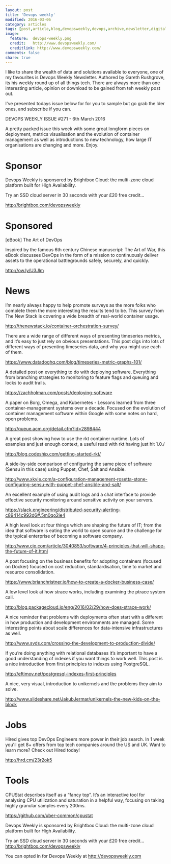 ```yaml
---
layout: post
title: 'Devops weekly'
modified: 2016-03-06
category: articles
tags: [post,article,blog,devopsweekly,devops,archive,newsletter,digitaladept]
image:
  feature:  devops-weekly.png
  credit:   http://www.devopsweekly.com/
  creditlink: http://www.devopsweekly.com/
comments: false
share: true
---
```


I like to share the wealth of data and solutions available to everyone, one of my favourites is Devops Weekly Newsletter. Authored by Gareth Rushgrove, its his weekly round up of all things tech. There are always more than one interesting article, opinion or download to be gained from teh weekly post out.

I've presented todays issue below for for you to sample but go grab the lder ones, and subscribe if you can.  


DEVOPS WEEKLY
ISSUE #271 - 6th March 2016

A pretty packed issue this week with some great longform pieces on deployment, metrics visualisation and the evolution of container management as well as introductions to new technology, how large IT organisations are changing and more. Enjoy.


Sponsor
======

Devops Weekly is sponsored by Brightbox Cloud: the multi-zone cloud platform built for High Availability.

Try an SSD cloud server in 30 seconds with your £20 free credit…

http://brightbox.com/devopsweekly


Sponsored
========

[eBook] The Art of DevOps

Inspired by the famous 6th century Chinese manuscript: The Art of War, this eBook discusses DevOps in the form of a mission to continuously deliver assets to the operational battlegrounds safely, securely, and quickly.

http://ow.ly/U3Jlm


News
====

I’m nearly always happy to help promote surveys as the more folks who complete them the more interesting the results tend to be. This survey from The New Stack is covering a wide breadth of real-world container usage.

http://thenewstack.io/container-orchestration-survey/


There are a wide range of different ways of presenting timeseries metrics, and it’s easy to just rely on obvious presentations. This post digs into lots of different ways of presenting timeseries data, and why you might use each of them.

https://www.datadoghq.com/blog/timeseries-metric-graphs-101/


A detailed post on everything to do with deploying software. Everything from branching strategies to monitoring to feature flags and queuing and locks to audit trails.

https://zachholman.com/posts/deploying-software


A paper on Borg, Omega, and Kubernetes - Lessons learned from three container-management systems over a decade. Focused on the evolution of container management software within Google with some notes on hard, open problems.

http://queue.acm.org/detail.cfm?id=2898444


A great post showing how to use the rkt container runtime. Lots of examples and just enough context, a useful read with rkt having just hit 1.0./

http://blog.codeship.com/getting-started-rkt/


A side-by-side comparison of configuring the same piece of software (Sensu in this case) using Puppet, Chef, Salt and Ansible.

http://www.xkyle.com/a-configuration-management-rosetta-stone-configuring-sensu-with-puppet-chef-ansible-and-salt/


An excellent example of using audit logs and a chat interface to provide effective security monitoring around sensitive activity on your servers.

https://slack.engineering/distributed-security-alerting-c89414c992d6#.5m0qo2ie4


A high level look at four things which are shaping the future of IT; from the idea that software is eating the world to open source and the challenge for the typical enterprise of becoming a software company.

http://www.cio.com/article/3040853/software/4-principles-that-will-shape-the-future-of-it.html


A post focusing on the business benefits for adopting containers (focused on Docker) focused on cost reduction, standardisation, time to market and resource consolidation.

https://www.brianchristner.io/how-to-create-a-docker-business-case/


A low level look at how strace works, including examining the ptrace system call.

http://blog.packagecloud.io/eng/2016/02/29/how-does-strace-work/


A nice reminder that problems with deployments often start with a different in how production and development environments are managed. Some interesting points about scale differences for data-intensive infrastructures as well.

http://www.svds.com/crossing-the-development-to-production-divide/


If you’re doing anything with relational databases it’s important to have a good understanding of indexes if you want things to work well. This post is a nice introduction from first principles to indexes using PostgreSQL.

http://eftimov.net/postgresql-indexes-first-principles


A nice, very visual, introduction to unikernels and the problems they aim to solve.

http://www.slideshare.net/JakubJermar/unikernels-the-new-kids-on-the-block


Jobs
====

Hired gives top DevOps Engineers more power in their job search. In 1 week you'll get 8+ offers from top tech companies around the US and UK. Want to learn more? Check out Hired today!

http://hrd.cm/23r2ok5


Tools
=====

CPUStat describes itself as a “fancy top”. It’s an interactive tool for analysing CPU utilization and saturation in a helpful way, focusing on taking highly granular samples every 200ms.

https://github.com/uber-common/cpustat


Devops Weekly is sponsored by Brightbox Cloud: the multi-zone cloud platform built for High Availability.

Try an SSD cloud server in 30 seconds with your £20 free credit…
http://brightbox.com/devopsweekly


You can opted in for Devops Weekly at http://devopsweekly.com

[jekyll]:    http://jekyllrb.com
